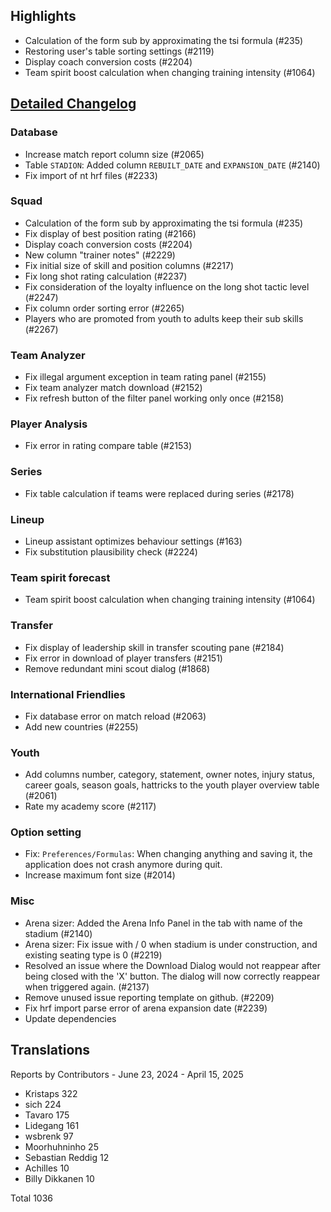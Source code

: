 ## Highlights

* Calculation of the form sub by approximating the tsi formula (#235)
* Restoring user's table sorting settings (#2119)
* Display coach conversion costs (#2204)
* Team spirit boost calculation when changing training intensity (#1064)

## [Detailed Changelog](https://github.com/ho-dev/HattrickOrganizer/issues?q=milestone%3A9.0)

### Database

* Increase match report column size (#2065)
* Table `STADION`: Added column `REBUILT_DATE` and `EXPANSION_DATE` (#2140)
* Fix import of nt hrf files (#2233)

### Squad

* Calculation of the form sub by approximating the tsi formula (#235)
* Fix display of best position rating (#2166)
* Display coach conversion costs (#2204)
* New column "trainer notes" (#2229)
* Fix initial size of skill and position columns (#2217)
* Fix long shot rating calculation (#2237)
* Fix consideration of the loyalty influence on the long shot tactic level (#2247)
* Fix column order sorting error (#2265)
* Players who are promoted from youth to adults keep their sub skills (#2267)

### Team Analyzer

* Fix illegal argument exception in team rating panel (#2155)
* Fix team analyzer match download (#2152)
* Fix refresh button of the filter panel working only once (#2158)

### Player Analysis

* Fix error in rating compare table (#2153)

### Series

* Fix table calculation if teams were replaced during series (#2178)

### Lineup

* Lineup assistant optimizes behaviour settings (#163)
* Fix substitution plausibility check (#2224)

### Team spirit forecast

* Team spirit boost calculation when changing training intensity (#1064)

### Transfer

* Fix display of leadership skill in transfer scouting pane (#2184)
* Fix error in download of player transfers (#2151)
* Remove redundant mini scout dialog (#1868)

### International Friendlies

* Fix database error on match reload (#2063)
* Add new countries (#2255)

### Youth

* Add columns number, category, statement, owner notes, injury status, career goals, season goals, hattricks to the
  youth player overview table (#2061)
* Rate my academy score (#2117)

### Option setting

* Fix: `Preferences/Formulas`: When changing anything and saving it, the application does not crash anymore during quit.
* Increase maximum font size (#2014)

### Misc

* Arena sizer: Added the Arena Info Panel in the tab with name of the stadium (#2140)
* Arena sizer: Fix issue with / 0 when stadium is under construction, and existing seating type is 0 (#2219)
* Resolved an issue where the Download Dialog would not reappear after being closed with the 'X' button. The dialog will
  now correctly reappear when triggered again. (#2137)
* Remove unused issue reporting template on github. (#2209)
* Fix hrf import parse error of arena expansion date (#2239)
* Update dependencies

## Translations

Reports by Contributors - June 23, 2024 - April 15, 2025

* Kristaps 322
* sich 224
* Tavaro 175
* Lidegang 161
* wsbrenk 97
* Moorhuhninho 25
* Sebastian Reddig 12
* Achilles 10
* Billy Dikkanen 10

Total 1036
